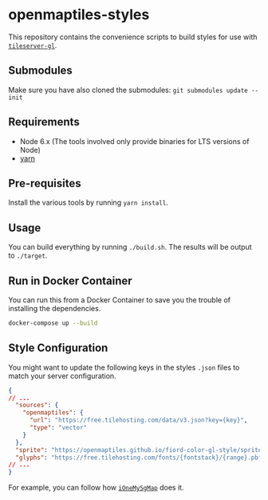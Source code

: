 # openmaptiles-styles

This repository contains the convenience scripts to build styles for use with
[`tileserver-gl`](https://github.com/klokantech/tileserver-gl).

## Submodules

Make sure you have also cloned the submodules: `git submodules update --init`

## Requirements

- Node 6.x (The tools involved only provide binaries for LTS versions of Node)
- [yarn](https://yarnpkg.com/lang/en/)

## Pre-requisites

Install the various tools by running `yarn install`.

## Usage

You can build everything by running `./build.sh`. The results will be output to `./target`.

## Run in Docker Container

You can run this from a Docker Container to save you the trouble of installing the dependencies.

```bash
docker-compose up --build
```

## Style Configuration

You might want to update the following keys in the styles `.json` files to match your server configuration.

```json
{
// ...
  "sources": {
    "openmaptiles": {
      "url": "https://free.tilehosting.com/data/v3.json?key={key}",
      "type": "vector"
    }
  },
  "sprite": "https://openmaptiles.github.io/fiord-color-gl-style/sprite",
  "glyphs": "https://free.tilehosting.com/fonts/{fontstack}/{range}.pbf?key={key}",
// ...
}
```

For example, you can follow how [`iOneMySgMap`](https://github.com/Neo-Type/iOneMySgMap/blob/master/config/jq.sh#L17)
does it.
